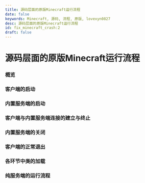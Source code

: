 ```yaml
---
title: 源码层面的原版Minecraft运行流程
date: false
keywords: Minecraft, 源码, 流程, 原版, lovexyn0827
desc: 源码层面的原版Minecraft运行流程
id: fix_minecraft_crash:2
draft: false
---
```


# 源码层面的原版Minecraft运行流程

### 概览



### 客户端的启动



### 内置服务端的启动



### 客户端与内置服务端连接的建立与终止



### 内置服务端的关闭



### 客户端的正常退出



### 各环节中类的加载



### 纯服务端的运行流程
